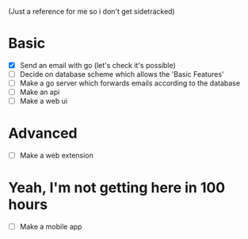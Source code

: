 (Just a reference for me so i don't get sidetracked)

# Basic
- [x] Send an email with go (let's check it's possible)
- [ ] Decide on database scheme which allows the 'Basic Features'
- [ ] Make a go server which forwards emails according to the database
- [ ] Make an api
- [ ] Make a web ui

# Advanced
- [ ] Make a web extension

# Yeah, I'm not getting here in 100 hours
- [ ] Make a mobile app
